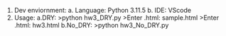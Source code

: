 1. Dev enviornment:
    a. Language: Python 3.11.5
    b. IDE: VScode
2. Usage:
    a.DRY:
        >python hw3_DRY.py
        >Enter <sample>.html: sample.html
        >Enter <hw3>.html: hw3.html
    b.No_DRY:
        >python hw3_No_DRY.py
    